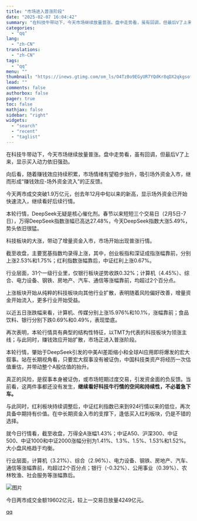 ```yaml
---
title: "市场进入普涨阶段"
date: "2025-02-07 16:04:42"
summary: "在科技牛带动下，今天市场继续放量普涨。盘中走势看，虽有回调，但最后V了上来，显示买入动力依旧强劲。向..."
categories:
  - "qq"
lang:
  - "zh-CN"
translations:
  - "zh-CN"
tags:
  - "qq"
menu: ""
thumbnail: "https://inews.gtimg.com/om_ls/O4TzBo9EGyUR7YQdKr8qDX2qkgsofkz_-r8GO9mruO8okAA_640360/0"
lead: ""
comments: false
authorbox: false
pager: true
toc: false
mathjax: false
sidebar: "right"
widgets:
  - "search"
  - "recent"
  - "taglist"
---
```


在科技牛带动下，今天市场继续放量普涨。盘中走势看，虽有回调，但最后V了上来，显示买入动力依旧强劲。

向后看，随着赚钱效应持续积累，市场情绪有望稳步抬升，吸引场外资金入市，继而形成“赚钱效应-场外资金流入”的正反馈。

今天两市成交突破1.9万亿元，创去年12月中旬以来的新高，显示场外资金已开始快速流入，继续看好后续行情。

本轮行情，DeepSeek无疑是核心催化剂。春节以来短短三个交易日（2月5日-7日），万得DeepSeek指数涨幅已高达27.48%，今天DeepSeek指数大涨5.49%，势头依旧很猛。

科技板块的大涨，带动了增量资金入市，市场开始出现普涨行情。

截至收盘，主要宽基指数均录得上涨，其中，创业板指和深证成指涨幅靠前，分别上涨2.53%和1.75%；红利指数涨幅靠后，中证红利上涨0.67%。

行业层面，31个一级行业里，仅银行板块逆势收跌0.32%；计算机（4.45%）、综合、电力设备、钢铁、房地产、汽车、通信等涨幅靠前，均超过2个百分点。

上涨板块开始从纯粹的科技板块向其他行业扩散，表明随着风险偏好改善，增量资金开始流入，更多行业开始受益。

以近五日涨跌幅来看，计算机、传媒分别上涨15.976%和10.1%，涨幅靠前；食品饮料、银行分别下跌0.69%和0.49%，表现垫底。

再次表明，本轮行情具有典型的结构性特征，以TMT为代表的科技板块为领涨主线；与此同时，赚钱效应开始扩散，市场正进入普涨阶段。

本轮行情，肇始于DeepSeek引发的中美AI差距缩小和全球AI应用即将爆发的宏大叙事。站在长期视角看，只要宏大叙事没有被证伪，中国科技类资产将经历一次估值重估，并带动整个A股估值的抬升。

真正的风险，是叙事本身被证伪，或市场短期过度交易，引发资金面的负反馈。当前看，这两件事都还没有发生，**继续看好科技牛行情的空间和持续性，不必着急下车。**

与此同时，红利板块持续调整后，中证红利指数已来到924行情以来的低位，再次具备中期持有价值。在中长期资金入市的支撑下，逢低买入红利板块，仍是不错的选择。

就今日行情看，截至收盘，万得全A涨幅1.43%；中证A50、沪深300、中证500、中证1000和中证2000涨幅分别为1.41%、1.3%、1.5%、1.53%和1.52%。大小盘风格趋于均衡。

行业层面，计算机（3.21%）、综合（2.96%）、电力设备、钢铁、房地产、汽车、通信等涨幅靠前，均超过2个百分点；银行（-0.32%）、公用事业（0.39%）、农林牧渔、社会服务等涨幅靠后。

![图片](https://inews.gtimg.com/om_bt/OvcMASPr2YTF1V-94LtFvxsZyXuMj_NdH8w8yLo4FMkHwAA/641)

今日两市成交金额19602亿元，较上一交易日放量4249亿元。

[qq](https://new.qq.com/rain/a/20250207A05TRK00)
